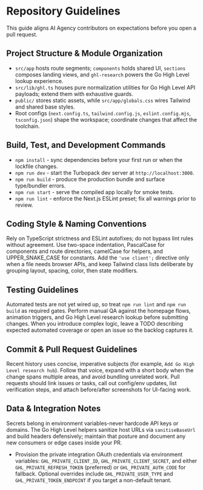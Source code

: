 # Repository Guidelines

This guide aligns AI Agency contributors on expectations before you open a pull request.

## Project Structure & Module Organization
- `src/app` hosts route segments; `components` holds shared UI, `sections` composes landing views, and `ghl-research` powers the Go High Level lookup experience.
- `src/lib/ghl.ts` houses pure normalization utilities for Go High Level API payloads; extend them with exhaustive guards.
- `public/` stores static assets, while `src/app/globals.css` wires Tailwind and shared base styles.
- Root configs (`next.config.ts`, `tailwind.config.js`, `eslint.config.mjs`, `tsconfig.json`) shape the workspace; coordinate changes that affect the toolchain.

## Build, Test, and Development Commands
- `npm install` - sync dependencies before your first run or when the lockfile changes.
- `npm run dev` - start the Turbopack dev server at `http://localhost:3000`.
- `npm run build` - produce the production bundle and surface type/bundler errors.
- `npm run start` - serve the compiled app locally for smoke tests.
- `npm run lint` - enforce the Next.js ESLint preset; fix all warnings prior to review.

## Coding Style & Naming Conventions
Rely on TypeScript strictness and ESLint autofixes; do not bypass lint rules without agreement. Use two-space indentation, PascalCase for components and route directories, camelCase for helpers, and UPPER_SNAKE_CASE for constants. Add the `'use client';` directive only when a file needs browser APIs, and keep Tailwind class lists deliberate by grouping layout, spacing, color, then state modifiers.

## Testing Guidelines
Automated tests are not yet wired up, so treat `npm run lint` and `npm run build` as required gates. Perform manual QA against the homepage flows, animation triggers, and Go High Level research lookup before submitting changes. When you introduce complex logic, leave a TODO describing expected automated coverage or open an issue so the backlog captures it.

## Commit & Pull Request Guidelines
Recent history uses concise, imperative subjects (for example, `Add Go High Level research hub`). Follow that voice, expand with a short body when the change spans multiple areas, and avoid bundling unrelated work. Pull requests should link issues or tasks, call out config/env updates, list verification steps, and attach before/after screenshots for UI-facing work.

## Data & Integration Notes
Secrets belong in environment variables-never hardcode API keys or domains. The Go High Level helpers sanitize host URLs via `sanitiseBaseUrl` and build headers defensively; maintain that posture and document any new consumers or edge cases inside your PR.

- Provision the private integration OAuth credentials via environment variables: `GHL_PRIVATE_CLIENT_ID`, `GHL_PRIVATE_CLIENT_SECRET`, and either `GHL_PRIVATE_REFRESH_TOKEN` (preferred) or `GHL_PRIVATE_AUTH_CODE` for fallback. Optional overrides include `GHL_PRIVATE_USER_TYPE` and `GHL_PRIVATE_TOKEN_ENDPOINT` if you target a non-default tenant.
